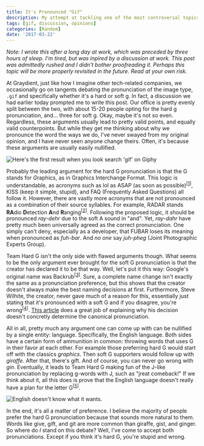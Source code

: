 ```yaml
---
title: It's Pronounced "Gif"
description: My attempt at tackling one of the most controversal topics in tech.
tags: [gif, discussion, opinions]
categories: [Random]
date: '2017-03-22'
---
```


_Note: I wrote this after a long day at work, which was preceded by three hours of sleep. I'm tired, but was inpired by a discussion at work. This post was admittedly rushed and I didn't bother proofreading it. Perhaps this topic will be more properly revisited in the future. Read at your own risk._

At Graydient, just like how I imagine other tech-related companies, we occasionally go on tangents debating the pronunciation of the image type, `.gif` and specifically whether it's a hard or soft g. In fact, a discussion we had earlier today prompted me to write this post. Our office is pretty evenly split between the two, with about 15-20 people opting for the hard g pronunciation, and... three for soft g. Okay, maybe it's not so even. Regardless, these arguments usually lead to pretty valid points, and equally valid counterpoints. But while they get me thinking about why we pronounce the word the ways we do, I've never swayed from my original opinion, and I have never seen anyone change theirs. Often, it's because these arguments are usually easily nullified.

![Here's the first result when you look search 'gif' on Giphy](/images/blog/gif-gif.gif)

Probably the leading argument for the hard G pronunciation is that the G stands for <i>G</i>raphics, as in Graphics Interchange Format. This logic is understandable, as acronyms such as lol as ASAP (as soon as possible)<sup>\[[1]\]</sup>, KISS (keep it simple, stupid), and FAQ (Frequently Asked Questions) all follow it. However, there are vastly more acronyms that are not pronounced as a combination of their source syllables. For example, RADAR stands <b>RA</b>dio <b>D</b>etection <b>A</b>nd <b>R</b>anging<sup>\[[2]\]</sup>. Following the proposed logic, it should be pronounced _ray-dehr_ due to the soft A sound in "and". Yet, _ray-dahr_ have pretty much been universally agreed as the correct pronunciation. One simply can't deny, especially as a developer, that FUBAR loses its meaning when pronounced as _fuh-bar_. And _no one_ say _juh-pheg_ (Joint Photographic Experts Group).

Team Hard G isn't the only side with flawed arguments though. What seems to be the only argument ever brought for the soft G pronunciation is that the creator has declared it to be that way. Well, let's put it this way: Google's original name was Backrub<sup>\[[3]\]</sup>. Sure, a complete name change isn't exactly the same as a pronunciation preference, but this shows that the creator doesn't always make the best naming decisions at first. Furthermore, Steve Wilhite, the creator, never gave much of a reason for this, essentially just stating that it's pronounced with a soft G and if you disagree, you're wrong<sup>\[[4]\]</sup>. [This article][4] does a great job of explaining why his decision doesn't concretly determine the canonical pronunciation.

All in all, pretty much any argument one can come up with can be nullified by a single entity: language. Specifically, the English language. Both sides have a certain form of ammunition in common: throwing words that uses G in their favor at each other. For example those preferring hard G would start off with the classics _graphics_. Then soft G supporters would follow up with _giraffe_. After that, there's gift. And of course, you can never go wrong with _gin_. Eventually, it leads to Team Hard G making fun of the J-like pronunciation by replacing g-words with J, such as "jreat comeback!" If we think about it, all this does is prove that the English language doesn't really have a plan for the letter G<sup>\[[5]\]</sup>.

![English doesn't know what it wants.](/images/blog/who.gif)

In the end, it's all a matter of preference. I believe the majority of people prefer the hard G pronunciation because that sounds more natural to them. Words like give, gift, and git are more common than giraffe, gist, and ginger. So where do _I_ stand on this debate? Well, I've come to accept both pronunciations. Except if you think it's hard G, you're stupid and wrong.

[1]: https://www.muller-godschalk.com/acronyms.html
[2]: https://www.abbreviations.com/RADAR
[3]: https://www.businessinsider.com/the-true-story-behind-googles-first-name-backrub-2015-10
[4]: https://gizmodo.com/the-creator-of-the-gif-says-its-pronounced-jif-he-is-509179289
[5]: https://www.alphadictionary.com/articles/ling006.html
